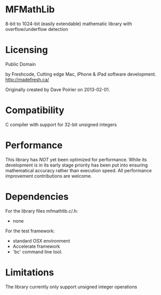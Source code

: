 MFMathLib
=========

8-bit to 1024-bit (easily extendable) mathematic library with overflow/underflow detection



Licensing
=========
Public Domain

by Freshcode, Cutting edge Mac, iPhone & iPad software development.
http://madefresh.ca/

Originally created by Dave Poirier on 2013-02-01.

Compatibility
=============
C compiler with support for 32-bit unsigned integers

Performance
===========
This library has _NOT_ yet been optimized for performance.  While its development is in its
early stage priority has been put into ensuring mathematical accuracy rather than execution speed.
All performance improvement contributions are welcome.

Dependencies
============
For the library files mfmathlib.c/.h:
-  none

For the test framework:
-  standard OSX environment
-  Accelerate framework
-  'bc' command line tool.

Limitations
===========
The library currently only support unsigned integer operations
